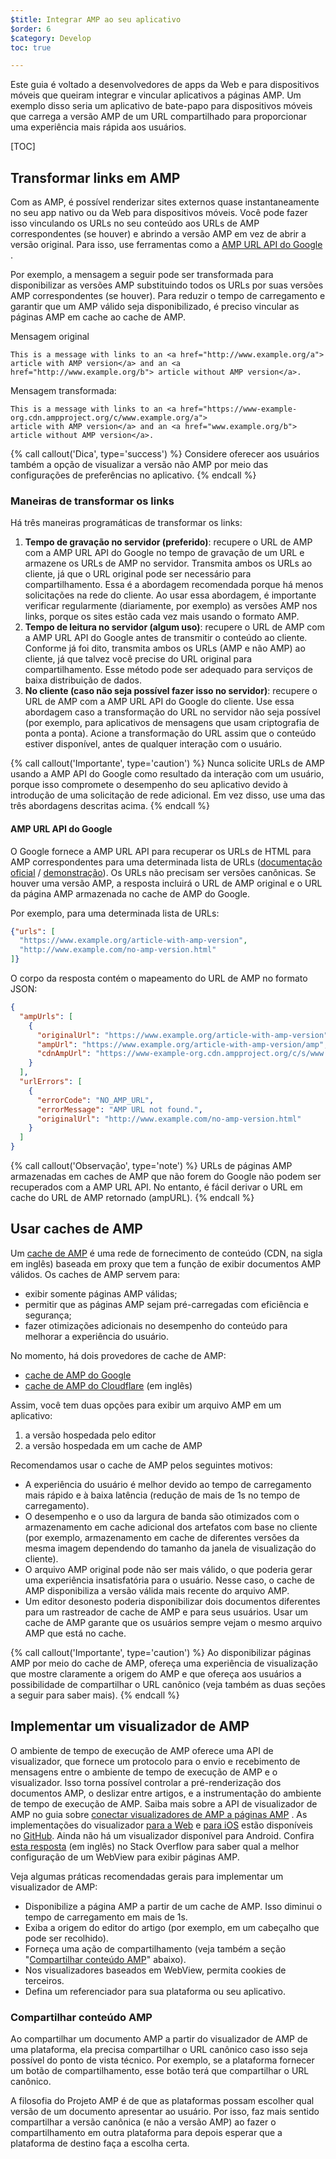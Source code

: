 ```yaml
---
$title: Integrar AMP ao seu aplicativo 
$order: 6
$category: Develop
toc: true

---
```


Este guia é voltado a desenvolvedores de apps da Web e para dispositivos móveis que queiram integrar e vincular aplicativos a páginas AMP. Um exemplo disso seria um aplicativo de bate-papo para dispositivos móveis que carrega a versão AMP de um URL compartilhado para proporcionar uma experiência mais rápida aos usuários.

[TOC]

## Transformar links em AMP  

Com as AMP, é possível renderizar sites externos quase instantaneamente no seu
app nativo ou da Web para dispositivos móveis. Você pode fazer isso vinculando os URLs no seu conteúdo
aos URLs de AMP correspondentes (se houver) e abrindo a versão AMP
em vez de abrir a versão original. Para isso, use ferramentas como a
[AMP URL API do Google](https://developers.google.com/amp/cache/use-amp-url)
.

Por exemplo, a mensagem a seguir pode ser transformada para disponibilizar as versões AMP
substituindo todos os URLs por suas versões AMP correspondentes (se houver). Para
reduzir o tempo de carregamento e garantir que um AMP válido seja disponibilizado, é preciso vincular as
páginas AMP em cache ao cache de AMP.

Mensagem original

```text
This is a message with links to an <a href="http://www.example.org/a">
article with AMP version</a> and an <a href="http://www.example.org/b"> article without AMP version</a>.
```


Mensagem transformada:

```text
This is a message with links to an <a href="https://www-example-org.cdn.ampproject.org/c/www.example.org/a">
article with AMP version</a> and an <a href="www.example.org/b"> article without AMP version</a>.
```

{% call callout('Dica', type='success') %}
Considere oferecer aos usuários também a opção de visualizar a versão não AMP
por meio das configurações de preferências no aplicativo.
{% endcall %}

### Maneiras de transformar os links

Há três maneiras programáticas de transformar os links:

1.  **Tempo de gravação no servidor (preferido)**: recupere o URL de AMP com a
    AMP URL API do Google no tempo de gravação de um URL e armazene os URLs de AMP no servidor. Transmita ambos os
    URLs ao cliente, já que o URL original pode ser necessário para compartilhamento.
    Essa é a abordagem recomendada porque há menos solicitações na rede
    do cliente. Ao usar essa abordagem, é importante verificar regularmente
    (diariamente, por exemplo) as versões AMP nos links, porque os sites estão
    cada vez mais usando o formato AMP.
1.  **Tempo de leitura no servidor (algum uso)**: recupere o URL de AMP com a
    AMP URL API do Google antes de transmitir o conteúdo ao cliente. Conforme já foi dito, transmita
    ambos os URLs (AMP e não AMP) ao cliente, já que talvez você precise do URL original
    para compartilhamento. Esse método pode ser adequado para serviços de baixa distribuição de dados.
1.  **No cliente (caso não seja possível fazer isso no servidor)**: recupere o URL de AMP com a
    AMP URL API do Google do cliente. Use essa abordagem caso a transformação do URL
    no servidor não seja possível (por exemplo, para aplicativos de mensagens que usam
    criptografia de ponta a ponta). Acione a transformação do URL assim que
    o conteúdo estiver disponível, antes de qualquer interação com o usuário. 

{% call callout('Importante', type='caution') %}
Nunca solicite URLs de AMP usando a AMP API do Google como resultado da interação
com um usuário, porque isso compromete o desempenho do seu aplicativo devido à introdução
de uma solicitação de rede adicional. Em vez disso, use uma das três abordagens 
descritas acima.
{% endcall %}


#### AMP URL API do Google  

O Google fornece a AMP URL API para recuperar os URLs de HTML para AMP correspondentes para uma
determinada lista de URLs ([documentação oficial](https://developers.google.com/amp/cache/use-amp-url) /
[demonstração](https://ampbyexample.com/advanced/using_the_amp_url_api/)). Os URLs não
precisam ser versões canônicas. Se houver uma versão AMP, a resposta
incluirá o URL de AMP original e o URL da página AMP armazenada no cache
de AMP do Google. 

Por exemplo, para uma determinada lista de URLs:


```json
{"urls": [
  "https://www.example.org/article-with-amp-version",
  "http://www.example.com/no-amp-version.html"
]}
```


O corpo da resposta contém o mapeamento do URL de AMP no formato JSON:


```json
{
  "ampUrls": [
    {
      "originalUrl": "https://www.example.org/article-with-amp-version",
      "ampUrl": "https://www.example.org/article-with-amp-version/amp",
      "cdnAmpUrl": "https://www-example-org.cdn.ampproject.org/c/s/www.example.org/article-with-amp-version"
    }
  ],
  "urlErrors": [
    {
      "errorCode": "NO_AMP_URL",
      "errorMessage": "AMP URL not found.",
      "originalUrl": "http://www.example.com/no-amp-version.html"
    }
  ]
}
```

{% call callout('Observação', type='note') %}
URLs de páginas AMP armazenadas em caches de AMP que não forem do Google não podem ser recuperados com a
AMP URL API. No entanto, é fácil derivar o URL em cache do URL de AMP
retornado (ampURL).
{% endcall %}


## Usar caches de AMP

Um [cache de AMP](/pt_br/docs/fundamentals/how_cached.html) é uma
rede de fornecimento de conteúdo (CDN, na sigla em inglês) baseada em proxy que tem a função de exibir documentos AMP válidos.
Os caches de AMP servem para:

*   exibir somente páginas AMP válidas;
*   permitir que as páginas AMP sejam pré-carregadas com eficiência e segurança;
*   fazer otimizações adicionais no desempenho do conteúdo para melhorar a experiência do usuário.

No momento, há dois provedores de cache de AMP:

*   [cache de AMP do Google](https://developers.google.com/amp/cache/)
*   [cache de AMP do Cloudflare](https://amp.cloudflare.com/) (em inglês)

Assim, você tem duas opções para exibir um arquivo AMP em um aplicativo:

1.  a versão hospedada pelo editor 
1.  a versão hospedada em um cache de AMP

Recomendamos usar o cache de AMP pelos seguintes motivos:

*   A experiência do usuário é melhor devido ao tempo de carregamento mais rápido e à baixa latência (redução de mais de 1s
    no tempo de carregamento).
*   O desempenho e o uso da largura de banda são otimizados com o armazenamento em cache adicional dos artefatos
    com base no cliente (por exemplo, armazenamento em cache de diferentes versões da mesma imagem
    dependendo do tamanho da janela de visualização do cliente).
*   O arquivo AMP original pode não ser mais válido, o que poderia gerar uma
    experiência insatisfatória para o usuário. Nesse caso, o cache de AMP disponibiliza a versão válida
    mais recente do arquivo AMP.
*   Um editor desonesto poderia disponibilizar dois documentos diferentes para um rastreador de cache de
    AMP e para seus usuários. Usar um cache de AMP garante que os usuários
    sempre vejam o mesmo arquivo AMP que está no cache.

{% call callout('Importante', type='caution') %}
Ao disponibilizar páginas AMP por meio do cache de AMP, ofereça uma experiência de visualização que
mostre claramente a origem do AMP e que ofereça aos usuários a possibilidade de compartilhar o
URL canônico (veja também as duas seções a seguir para saber mais).
{% endcall %}

## Implementar um visualizador de AMP

O ambiente de tempo de execução de AMP oferece uma API de visualizador, que fornece um protocolo para o envio e
recebimento de mensagens entre o ambiente de tempo de execução de AMP e o visualizador. Isso torna possível
controlar a pré-renderização dos documentos AMP, o deslizar entre artigos, e a instrumentação do ambiente
de tempo de execução de AMP. Saiba mais sobre a API de visualizador de AMP no guia sobre
[conectar visualizadores de AMP a páginas AMP](https://github.com/ampproject/amphtml/blob/master/extensions/amp-viewer-integration/integrating-viewer-with-amp-doc-guide.md)
. As implementações do visualizador [para a Web](https://github.com/ampproject/amp-viewer/blob/master/mobile-web/README.md)
e [para iOS](https://github.com/ampproject/amp-viewer/tree/master/ios) estão
disponíveis no [GitHub](https://github.com/ampproject/amp-viewer). Ainda não há
um visualizador disponível para Android. Confira [esta resposta](https://stackoverflow.com/questions/44856759/does-we-need-to-change-anything-in-usual-webpage-loader-for-loading-an-amp-acce/44869038#44869038) (em inglês)
no Stack Overflow para saber qual a melhor configuração de um WebView para exibir páginas AMP. 

Veja algumas práticas recomendadas gerais para implementar um visualizador de AMP:

*   Disponibilize a página AMP a partir de um cache de AMP. Isso diminui o tempo de carregamento em mais de 1s.
*   Exiba a origem do editor do artigo (por exemplo, em um cabeçalho que pode ser recolhido).
*   Forneça uma ação de compartilhamento (veja também a seção "[Compartilhar conteúdo AMP](/pt_br/docs/integration/integrate-with-apps#sharing-amp-content)"
    abaixo).
*   Nos visualizadores baseados em WebView, permita cookies de terceiros.
*   Defina um referenciador para sua plataforma ou seu aplicativo.


### Compartilhar conteúdo AMP

Ao compartilhar um documento AMP a partir do visualizador de AMP de uma plataforma, ela
precisa compartilhar o URL canônico caso isso seja possível do ponto de vista técnico. Por exemplo, se a
plataforma fornecer um botão de compartilhamento, esse botão terá que compartilhar o URL canônico.

A filosofia do Projeto AMP é de que as plataformas possam escolher qual
versão de um documento apresentar ao usuário. Por isso, faz mais
sentido compartilhar a versão canônica (e não a versão AMP) ao
fazer o compartilhamento em outra plataforma para depois esperar que a plataforma de destino faça a
escolha certa.
 
